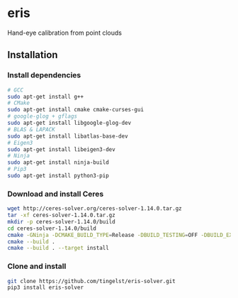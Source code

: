 # eris
Hand-eye calibration from point clouds

## Installation

### Install dependencies
```bash
# GCC
sudo apt-get install g++
# CMake
sudo apt-get install cmake cmake-curses-gui
# google-glog + gflags
sudo apt-get install libgoogle-glog-dev
# BLAS & LAPACK
sudo apt-get install libatlas-base-dev
# Eigen3
sudo apt-get install libeigen3-dev
# Ninja
sudo apt-get install ninja-build
# Pip3
sudo apt-get install python3-pip
```

### Download and install Ceres
```bash
wget http://ceres-solver.org/ceres-solver-1.14.0.tar.gz
tar -xf ceres-solver-1.14.0.tar.gz 
mkdir -p ceres-solver-1.14.0/build
cd ceres-solver-1.14.0/build
cmake -GNinja -DCMAKE_BUILD_TYPE=Release -DBUILD_TESTING=OFF -DBUILD_EXAMPLES=OFF ..
cmake --build .
cmake --build . --target install 
```

### Clone and install
```bash
git clone https://github.com/tingelst/eris-solver.git
pip3 install eris-solver
```